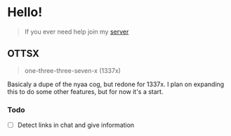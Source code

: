 # Hello!
> If you ever need help join my [server](https://discord.com/invite/ChS8MZDPRA)
## OTTSX
> one-three-three-seven-x (1337x)

Basicaly a dupe of the nyaa cog, but redone for 1337x.
I plan on expanding this to do some other features, but for now it's a start.

### Todo
- [ ] Detect links in chat and give information